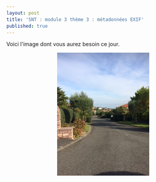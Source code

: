 ```yaml
---
layout: post
title: 'SNT : module 3 thème 3 : métadonnées EXIF'
published: true
---
```




Voici l'image dont vous aurez besoin ce jour.




<center>
	      <img class="avatar-img" src="/Photo.jpg" />
</center>

